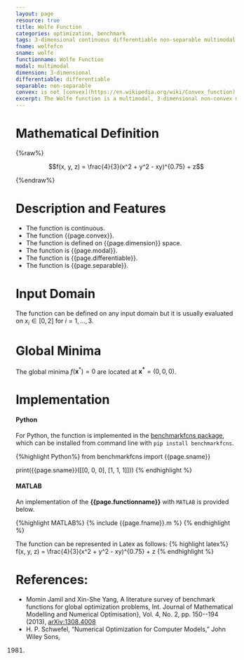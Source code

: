 ```yaml
---
layout: page
resource: true
title: Wolfe Function
categories: optimization, benchmark
tags: 3-dimensional continuous differentiable non-separable multimodal non-convex
fname: wolfefcn
sname: wolfe
functionname: Wolfe Function
modal: multimodal
dimension: 3-dimensional
differentiable: differentiable
separable: non-separable
convex: is not [convex](https://en.wikipedia.org/wiki/Convex_function)
excerpt: The Wolfe function is a multimodal, 3-dimensional non-convex mathematical function widely used for testing optimization algorithms
---
```



# Mathematical Definition

{%raw%}

$$f(x, y, z) = \frac{4}{3}(x^2 + y^2 - xy)^{0.75} + z$$

{%endraw%}

# Description and Features
* The function is continuous.
* The function {{page.convex}}.
* The function is defined on {{page.dimension}} space.
* The function is {{page.modal}}.
* The function is {{page.differentiable}}.
* The function is {{page.separable}}.

# Input Domain
The function can be defined on any input domain but it is usually evaluated on $x_i \in [0, 2]$ for $i=1, ..., 3$.

# Global Minima
The global minima $f(\textbf{x}^{\ast})=0$ are located at $\mathbf{x^\ast}=(0, 0, 0)$.

# Implementation
#### Python
For Python, the function is implemented in the [benchmarkfcns package](https://github.com/mazhar-ansari-ardeh/BenchmarkFcns), which can be installed from command line with `pip install benchmarkfcns`. 

{%highlight Python%}
from benchmarkfcns import {{page.sname}}

print({{page.sname}}([[0, 0, 0],
              [1, 1, 1]]))
{% endhighlight %}

#### MATLAB
An implementation of the **{{page.functionname}}** with `MATLAB` is provided below. 

{%highlight MATLAB%}
{% include {{page.fname}}.m %}
{% endhighlight %}

The function can be represented in Latex as follows:
{% highlight latex%}
f(x, y, z) = \frac{4}{3}(x^2 + y^2 - xy)^{0.75} + z
{% endhighlight %}

# References:
* Momin Jamil and Xin-She Yang, A literature survey of benchmark functions for global optimization problems, Int. Journal of Mathematical Modelling 
and Numerical Optimisation}, Vol. 4, No. 2, pp. 150--194 (2013), [arXiv:1308.4008](https://arxiv.org/abs/1308.4008)
* H. P. Schwefel, “Numerical Optimization for Computer Models,” John Wiley Sons,
1981.
